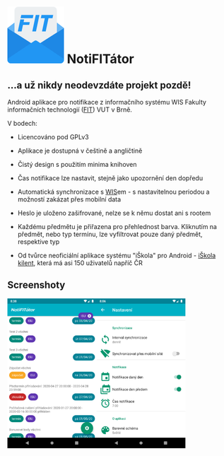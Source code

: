 # ![icon](/images/NotiFITator.png) NotiFITátor

## ...a už nikdy neodevzdáte projekt pozdě!

Android aplikace pro notifikace z informačního systému WIS Fakulty informačních technologií ([FIT](https://www.fit.vut.cz/)) VUT v Brně.

V bodech:

- Licencováno pod GPLv3

- Aplikace je dostupná v češtině a angličtině

- Čistý design s použitím minima knihoven

- Čas notifikace lze nastavit, stejně jako upozornění den dopředu

- Automatická synchronizace s [WIS](https://wis.fit.vutbr.cz)em - s nastavitelnou periodou a možností zakázat přes mobilní data

- Heslo je uloženo zašifrované, nelze se k němu dostat ani s rootem

- Každému předmětu je přiřazena pro přehlednost barva. Kliknutím na předmět, nebo typ termínu, lze vyfiltrovat pouze daný předmět, respektive typ

- Od tvůrce neoficiální aplikace systému "iŠkola" pro Android - [iŠkola kilent](http://ss11mik.webz.cz/projects/iSkola), která má asi 150 uživatelů napříč ČR


## Screenshoty

<img src="images/screenshot_Main.png" align="left" width="40%"/>
<img src="images/screenshot_Settings.png" align="left" width="40%"/>
